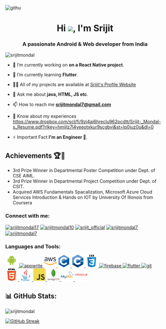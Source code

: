 ![githu](https://i.postimg.cc/4NKhXKrP/1500x500.jpg)


<h1 align="center">Hi <img src="https://media.giphy.com/media/hvRJCLFzcasrR4ia7z/giphy.gif" width=40 />, I'm Srijit</h1>
<h3 align="center">A passionate Android & Web developer from India</h3>

<p align="left"> <img src="https://komarev.com/ghpvc/?username=srijitmondal&label=Profile%20views&color=0e75b6&style=flat" alt="srijitmondal" /> </p>



- 🔭 I’m currently working on **on a React Native project**.

- 🌱 I’m currently learning **Flutter**.

- 👨‍💻 All of my projects are available at <a href="https://srijitmondal.netlify.app/" target="_blank">Srijit's Profile Website</a>

- 💬 Ask me about **java, HTML, JS etc**.

- 📫 How to reach me **srijitmondal7@gmail.com**

- 📄 Know about my experiences https://www.dropbox.com/scl/fi/9zj4ai6hreclu962pcdtt/Srijit-_Mondal-s_Resume.pdf?rlkey=hmijlz7l4yeeotxkur9scgbvj&st=lp0juz0u&dl=0

- ⚡ Important Fact  **I'm an Engineer 🫡**.

## Achievements 🏆🎉
- 3rd Prize Winner in Departmental Poster Competition under Dept. of CSE AIML.
- 3rd Prize Winner in Departmental Project Competition under Dept. of CSIT.
- Acquired AWS Fundamentals Spacalization, Microsoft Azure Cloud Services Introduction & Hands on IOT by University Of Illonois from Coursera

<h3 align="left">Connect with me:</h3>
<p align="left">
<a href="https://twitter.com/srijitmondal17" target="blank"><img align="center" src="https://raw.githubusercontent.com/rahuldkjain/github-profile-readme-generator/master/src/images/icons/Social/twitter.svg" alt="srijitmondal17" height="30" width="40" /></a>
<a href="https://linkedin.com/in/srijitmondal10" target="blank"><img align="center" src="https://raw.githubusercontent.com/rahuldkjain/github-profile-readme-generator/master/src/images/icons/Social/linked-in-alt.svg" alt="srijitmondal10" height="30" width="40" /></a>
<a href="https://instagram.com/srijit_official" target="blank"><img align="center" src="https://raw.githubusercontent.com/rahuldkjain/github-profile-readme-generator/master/src/images/icons/Social/instagram.svg" alt="srijit_official" height="30" width="40" /></a>
<a href="https://www.hackerrank.com/srijitmondal7" target="blank"><img align="center" src="https://raw.githubusercontent.com/rahuldkjain/github-profile-readme-generator/master/src/images/icons/Social/hackerrank.svg" alt="srijitmondal7" height="30" width="40" /></a>
<a href="https://www.leetcode.com/srijitmondal7" target="blank"><img align="center" src="https://raw.githubusercontent.com/rahuldkjain/github-profile-readme-generator/master/src/images/icons/Social/leet-code.svg" alt="srijitmondal7" height="30" width="40" /></a>
</p>

<h3 align="left">Languages and Tools:</h3>
<p align="left">
<a href="https://developer.android.com" target="blank" rel="noreferrer"> <img src="https://raw.githubusercontent.com/devicons/devicon/master/icons/android/android-original-wordmark.svg" alt="android" width="40" height="40"/> </a>
<a href="https://appwrite.io" target="_blank" rel="noreferrer"> <img src="https://www.vectorlogo.zone/logos/appwriteio/appwriteio-icon.svg" alt="appwrite" width="40" height="40" /> </a>
<a href="https://aws.amazon.com" target="blank" rel="noreferrer"> <img src="https://raw.githubusercontent.com/devicons/devicon/master/icons/amazonwebservices/amazonwebservices-original-wordmark.svg" alt="aws" width="40" height="40"/> </a>
<a href="https://www.cprogramming.com/" target="_blank" rel="noreferrer"> <img src="https://raw.githubusercontent.com/devicons/devicon/master/icons/c/c-original.svg" alt="c" width="40" height="40"/> </a>
<a href="https://www.w3schools.com/cpp/" target="blank" rel="noreferrer"> <img src="https://raw.githubusercontent.com/devicons/devicon/master/icons/cplusplus/cplusplus-original.svg" alt="cplusplus" width="40" height="40"/> </a>
<a href="https://www.w3schools.com/css/" target="_blank" rel="noreferrer"> <img src="https://raw.githubusercontent.com/devicons/devicon/master/icons/css3/css3-original-wordmark.svg" alt="css3" width="40" height="40"/> </a>
<a href="https://firebase.google.com/" target="blank" rel="noreferrer"> <img src="https://www.vectorlogo.zone/logos/firebase/firebase-icon.svg" alt="firebase" width="40" height="40"/> </a> <a href="https://flutter.dev" target="_blank" rel="noreferrer"> <img src="https://www.vectorlogo.zone/logos/flutterio/flutterio-icon.svg" alt="flutter" width="40" height="40"/> </a>
<a href="https://git-scm.com/" target="_blank" rel="noreferrer"> <img src="https://www.vectorlogo.zone/logos/git-scm/git-scm-icon.svg" alt="git" width="40" height="40"/> </a>
<a href="https://www.w3.org/html/" target="blank" rel="noreferrer"> <img src="https://raw.githubusercontent.com/devicons/devicon/master/icons/html5/html5-original-wordmark.svg" alt="html5" width="40" height="40"/> </a>
<a href="https://www.java.com" target="blank" rel="noreferrer"> <img src="https://raw.githubusercontent.com/devicons/devicon/master/icons/java/java-original.svg" alt="java" width="40" height="40"/> </a>
<a href="https://developer.mozilla.org/en-US/docs/Web/JavaScript" target="_blank" rel="noreferrer"> <img src="https://raw.githubusercontent.com/devicons/devicon/master/icons/javascript/javascript-original.svg" alt="javascript" width="40" height="40"/> </a>
<a href="https://www.mongodb.com/" target="blank" rel="noreferrer"> <img src="https://raw.githubusercontent.com/devicons/devicon/master/icons/mongodb/mongodb-original-wordmark.svg" alt="mongodb" width="40" height="40"/> </a>
<a href="https://www.mysql.com/" target="blank" rel="noreferrer"> <img src="https://raw.githubusercontent.com/devicons/devicon/master/icons/mysql/mysql-original-wordmark.svg" alt="mysql" width="40" height="40"/> </a>
<a href="https://www.oracle.com/" target="blank" rel="noreferrer"> <img src="https://raw.githubusercontent.com/devicons/devicon/master/icons/oracle/oracle-original.svg" alt="oracle" width="40" height="40"/> </a>
</p>

## 📊 GitHub Stats:
<p><img align="center" src="https://github-readme-stats.vercel.app/api/top-langs?username=srijitmondal&show_icons=true&locale=en&layout=compact" alt="srijitmondal" /></p>

[![GitHub Streak](https://streak-stats.demolab.com?user=srijitmondal&theme=cyber-streakglow&short_numbers=true)](https://git.io/streak-stats)
